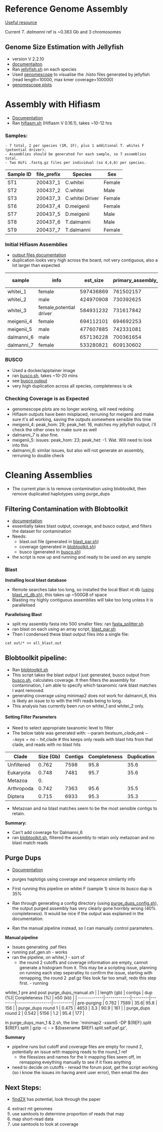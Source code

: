 
# **Reference Genome Assembly**

[Useful resource](https://github.com/alexjvr1/T.dalmanni_Genomics_of_meiotic_drive/blob/main/Electronic_Lab_Book.md#1-genome-assembly)

Current _T. dalmanni_ ref is ~0.383 Gb and 3 chromosomes

## **Genome Size Estimation with Jellyfish**
* version V 2.2.10
* [documentaiton](https://github.com/gmarcais/Jellyfish)
* Ran [jellyfish.sh](https://github.com/BenAlston/stalkie_ref_genome_assembly/blob/main/scripts/jellyfish.sh) on each species
* Used [genomescope](http://qb.cshl.edu/genomescope/) to visualise the .histo files generated by jellyfish (read length=10000, max kmer coverage=100000)
* [genomescope plots](https://github.com/BenAlston/stalkie_ref_genome_assembly/tree/main/lab_book/Data/jellyfish_histos%20)


# **Assembly with Hifiasm**
* [Documentation](https://github.com/chhylp123/hifiasm)
* Ran [hifiasm.sh](https://github.com/BenAlston/stalkie_ref_genome_assembly/blob/main/scripts/hifiasm.sh) (Hifiasm V 0.16.1), takes ~10-12 hrs

### Samples:

  ~~~
  - 7 total, 2 per species (1M, 1F), plus 1 additional T. whitei F (potential driver).
  - Assemblies should be generated for each sample, so 7 assemblies total.
  - Two HiFi .fastq.gz files per individual (so 4,4,6) per species.
  ~~~

| Sample ID | file\_prefix | Species         | Sex    |
| --------- | ------------ | --------------- | ------ |
| ST1       | 200437\_1    | C.whitei        | Female |
| ST2       | 200437\_2    | C.whitei        | Male   |
| ST3       | 200437\_3    | C.whitei Driver | Female |
| ST6       | 200437\_4    | D.meigenii      | Female |
| ST7       | 200437\_5    | D.meigenii      | Male   |
| ST8       | 200437\_6    | T.dalmanni      | Male   |
| ST9       | 200437\_7    | T.dalmanni      | Female |

### **Initial Hifiasm Assemblies**
* [output files documentation](https://hifiasm.readthedocs.io/en/latest/interpreting-output.html)
* duplication looks very high across the board, not very contiguous, also a lot larger than expected


|sample| info         | est_size         | primary_assembly_size | busco_completeness | busco_dup | contigs | N50 (Kb) |
|-----|-----------------|------------------|-----------------------|--------------------|-----------|---------|-----|
| whitei_1 | female       |        597436869 | 761502157             | 95.8               | 35.6      | 7589    | 156 |
| whitei_2 | male       | 424970908        | 730392625             | 95.1               | 25.6      | 6466    | 178 |
| whitei_3 | female,potential driver |        584931232 | 731617842             | 95.7               | 42.3      | 6774    | 178 |
| meigenii_4 | female      |        694112101 | 694692253             | 96.4               | 28.6      | 3136    | 463 |
| meigenii_5 | male     | 477607885        | 742331081             | 96.3               | 16.9      | 3064    | 576 |
|dalmanni_6 | male       | 657136228        | 700361654             | 97.8               | 25.7      | 2913    | 687 |
| dalmanni_7 | female       |        533280821 | 609130602             | 97.3               | 4.9       | 2425    | 998 |




### **BUSCO**
* Used a docker/apptainer image
* ran [busco.sh](https://github.com/BenAlston/stalkie_ref_genome_assembly/blob/main/scripts/busco.sh), takes ~10-20 mins
* see [busco output](https://github.com/BenAlston/stalkie_ref_genome_assembly/tree/main/lab_book/Data/BUSCO_output)
* very high duplication across all species, completeness is ok

### **Checking Coverage is as Expected**
* genomescope plots are no longer working, will need redoing
* Hifiasm outputs have been misplaced, rerruning for meigenii and make sure it's all working, saving the outputs somewhere sensible this time
* meigenii_4: peak_hom: 29; peak_het: 16, matches my jellyfish output, i'll check the other ones to make sure as well
* dalmanni_7 is also fine.
* meigenii_5: issues:  peak_hom: 23; peak_het: -1. Wat. Will need to look into this
* dalmanni_6: similar issues, but also will not generate an assembly, rerruning to double check

# Cleaning Assemblies
* The current plan is to remove contamination using blobtoolkit, then remove duplicated haplotypes using purge_dups

## **Filtering Contamination with Blobtoolkit**
* [documentation](https://github.com/blobtoolkit/blobtoolkit)
* essentially takes blast output, coverage, and busco output, and filters the dataset for contamination
* Needs:
  - blast.out file (generated in [blast_par.sh](https://github.com/BenAlston/stalkie_ref_genome_assembly/tree/main/scripts/blast_par.sh))
  - coverage (generated in [blobtoolkit.sh](https://github.com/BenAlston/stalkie_ref_genome_assembly/edit/main/scripts/blobtoolkit.sh))
  - busco (generated in [busco.sh](https://github.com/BenAlston/stalkie_ref_genome_assembly/tree/main/scripts/busco.sh))
* the script is now up and running and ready to be used on any sample

### **Blast**

**Installing local blast database**
* Remote searches take too long, so installed the local Blast nt db ([using blast_nt_db.sh](https://github.com/BenAlston/stalkie_ref_genome_assembly/blob/main/scripts/blast_nt_db.sh)), this takes up ~500GB of space
* Blasting my highly contiguous assemblies will take too long unless it is parallelised

**Parallelising Blast**
* split my assembly fasta into 500 smaller files: ran [fasta_splitter.sh](https://github.com/BenAlston/stalkie_ref_genome_assembly/blob/main/scripts/fasta_splitter.sh)
* ran blast on each using an array script, [blast_par.sh](https://github.com/BenAlston/stalkie_ref_genome_assembly/tree/main/scripts/blast_par.sh)
* Then I condensed these blast output files into a single file:
~~~
cat out/* >> all_blast.out
~~~

## **Blobtoolkit pipeline:**
* Ran [blobtoolkit.sh](https://github.com/BenAlston/stalkie_ref_genome_assembly/edit/main/scripts/blobtoolkit.sh)
* This script takes the blast output I just generated, busco output from [busco.sh](https://github.com/BenAlston/stalkie_ref_genome_assembly/edit/main/scripts/busco.sh), calculates coverage. It then filters the assembly for contamination, I am able to specify which taxanomic rank blast matches I want removed.
* **<Important>** generating coverage using minimap2 does not work for dalmanni_6, this is likely an issue to to with the HiFi reads being to long.
* This analysis has currently been run on whitei_1 and whitei_2 only.

#### **Setting Filter Parameters**
* Need to select appropriate taxanomic level to filter
* The below table was generated with: --param bestsum_$clade_rank--keys=no-hit,$clade # this keeps only reads with blast hits from that clade, and reads with no blast hits

| Clade      | Size (Gb) | Contigs | Completeness | Duplication|
|------------|-----------|---------|--------------|------------|
| Unfiltered | 0.762     | 7598    | 95.8         | 35.6       |
| Eukaryota  | 0.748     |  7481   | 95.7         | 35.6       |
| Metazoa    | 0.
| Arthropoda | 0.742     | 7363    | 95.6         | 35.5       |
| Diptera    | 0.715     | 6933    | 95.3         | 35.3       | 
* Metazoan and no blast matches seem to be the most sensible contigs to retain.


**Summary:**
* Can't add coverage for Dalmanni_6
* ran [blobtoolkit.sh](https://github.com/BenAlston/stalkie_ref_genome_assembly/new/main/scripts/blobtoolkit.sh), filtered the assembly to retain only metazoan and no blast match reads

## **Purge Dups**
* [Documentation](https://github.com/dfguan/purge_dups)
* purges haplotigs using coverage and sequence similarity info
* First running this pipeline on whitei F (sample 1) since its busco dup is 35%

* Ran through generating a config directory (using [purge_dups_config.sh](https://github.com/BenAlston/stalkie_ref_genome_assembly/tree/main/scripts/purge_dups_config.sh)), the output purged assembly has very clearly gone horribly wrong (40% completeness). It would be nice if the output was explained in the documentation.
* Ran the manual pipeline instead, so I can manually control parameters.

**Manual pipeline**
* Issues generating .paf files
* running paf_gen.sh - works
* ran the pipeline, on whitei_1 - sort of
  - the round 2 cutoffs and coverage information are empty, cannot generate a histogram from it. This may be a scripting issue, planning on running each step seperatley to confirm the issue, starting with remapping, the round 2 .paf.gz files look far too small, redo this step first. - running

whitei_1 pre and post purge_dups_manual.sh
|              | length (gb) | contigs | dup (%)| Conpleteness (%) | n50 (kb) |
| -------------|-------------|---------|--------|------------------|----------|
| pre-purging  | 0.762 | 7589   |  35.6|   95.8         | 156 |
| purge_dups round 1  | 0.475    | 4653      | 3.3    | 90.9     | 161 |
| purge_dups round 2  | 0.542    | 5156      | 1.2    | 95.4     | 177 |

in purge_dups_man_1 & 2.sh, the line: 'minimap2 -xasm5 -DP ${REF}.split ${REF}.split | gzip -c - > $(basename $REF).split.self.paf.gz', 

**Summary**
* pipeline runs but cutoff and coverage files are empty for round 2, potentially an issue with mapping reads to the round_1 ref
  - the filessizes and names for the lr mapping files seem off, im remapping eveything manually to see if it fixes anything
* need to decide on cutoffs - reread the forum post, get the script working (so i know the issues im having arent user error), then email the dev

## **Next Steps:**
*  [findZX](https://github.com/hsigeman/findZX) has potential, look through the paper


4. extract mt genomes
7. use samtools to determine proportion of reads that map
8. map short-read data
9. use samtools to look at coverage




